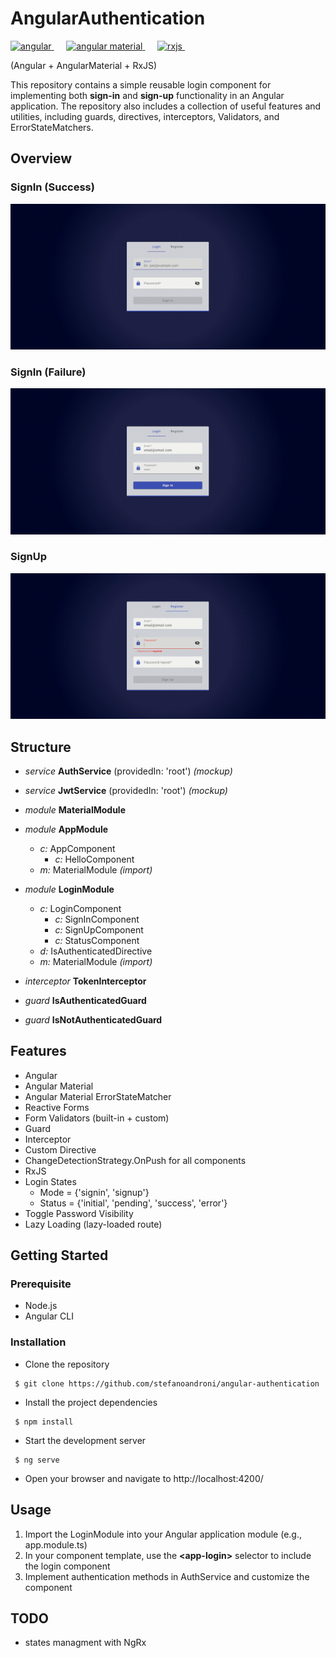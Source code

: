 # AngularAuthentication

<a href="https://angular.io">
    <img src="https://angular.io/assets/images/logos/angular/angular.svg" alt="angular" height="52"/>
</a> &nbsp;&nbsp;&nbsp;&nbsp;
<a href="https://material.angular.io">
    <img src="https://material.angular.io/assets/img/angular-material-logo.svg" alt="angular material" height="46"/>
</a> &nbsp;&nbsp;&nbsp;&nbsp;
<a href="https://rxjs.dev">
    <img src="https://rxjs.dev/generated/images/marketing/home/Rx_Logo-512-512.png" alt="rxjs" height="48"/>
</a> &nbsp;&nbsp;&nbsp;&nbsp;

(Angular + AngularMaterial + RxJS)   

This repository contains a simple reusable login component for implementing both **sign-in** and **sign-up** functionality in an Angular application. The repository also includes a collection of useful features and utilities, including guards, directives, interceptors, Validators, and ErrorStateMatchers.

## Overview

### SignIn (Success)
![](images/signin_success.gif)

### SignIn (Failure)
![](images/signin_fail.gif)

### SignUp
![](images/signup_success.gif)

## Structure

- *service* **AuthService** (providedIn: 'root') *(mockup)*

- *service* **JwtService** (providedIn: 'root') *(mockup)*

- *module* **MaterialModule**

- *module* **AppModule**
    - *c:* AppComponent
        - *c:* HelloComponent
    - *m:* MaterialModule *(import)*

- *module* **LoginModule**
    - *c:* LoginComponent   
        - *c:* SignInComponent  
        - *c:* SignUpComponent  
        - *c:* StatusComponent
    - *d:* IsAuthenticatedDirective
    - *m:* MaterialModule *(import)*

- *interceptor* **TokenInterceptor**

- *guard* **IsAuthenticatedGuard**

- *guard* **IsNotAuthenticatedGuard**


## Features
- Angular
- Angular Material
- Angular Material ErrorStateMatcher
- Reactive Forms
- Form Validators (built-in + custom)
- Guard
- Interceptor
- Custom Directive
- ChangeDetectionStrategy.OnPush for all components
- RxJS
- Login States
    - Mode = {'signin', 'signup'}
    - Status = {'initial', 'pending', 'success', 'error'}
 - Toggle Password Visibility
-  Lazy Loading (lazy-loaded route)

## Getting Started
### Prerequisite 
- Node.js
- Angular CLI
### Installation
- Clone the repository
<pre><code> $ git clone https://github.com/stefanoandroni/angular-authentication  </code></pre>
- Install the project dependencies
<pre><code> $ npm install </code></pre>
- Start the development server
<pre><code> $ ng serve </code></pre>
- Open your browser and navigate to http://localhost:4200/

## Usage
1. Import the LoginModule into your Angular application module (e.g., app.module.ts)
2. In your component template, use the **\<app-login>** selector to include the login component
3. Implement authentication methods in AuthService and customize the component


 ## TODO
 - states managment with NgRx
